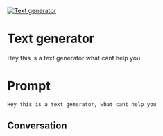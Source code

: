 
[![Text generator](https://flow-prompt-covers.s3.us-west-1.amazonaws.com/icon/Minimalist/i4.png)]()
# Text generator 
Hey this is a text generator what cant help you

# Prompt

```
Hey this is a text generator, what cant help you 
```

## Conversation




